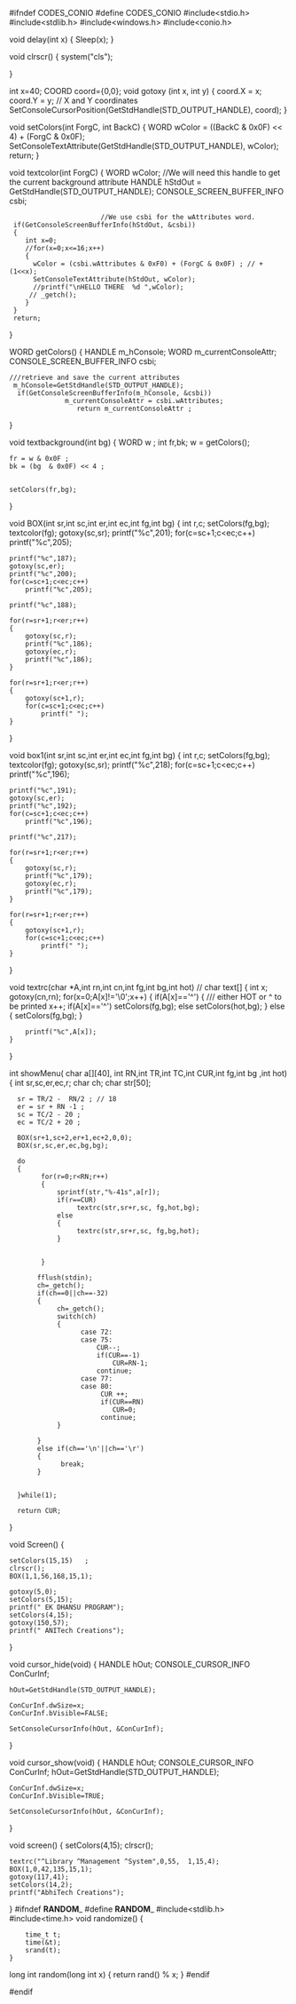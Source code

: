#ifndef CODES_CONIO
#define CODES_CONIO
#include<stdio.h>
#include<stdlib.h>
#include<windows.h>
#include<conio.h>


void delay(int x)
{
    Sleep(x);
}


void clrscr()
{
    system("cls");

}



int x=40;
COORD coord={0,0};
void gotoxy (int x, int y)
{
        coord.X = x;
        coord.Y = y; // X and Y coordinates
        SetConsoleCursorPosition(GetStdHandle(STD_OUTPUT_HANDLE), coord);
}

void setColors(int ForgC, int BackC)
{
     WORD wColor = ((BackC & 0x0F) << 4) + (ForgC & 0x0F);
     SetConsoleTextAttribute(GetStdHandle(STD_OUTPUT_HANDLE), wColor);
     return;
}

void textcolor(int ForgC)
{
     WORD wColor;
                          //We will need this handle to get the current background attribute
     HANDLE hStdOut = GetStdHandle(STD_OUTPUT_HANDLE);
     CONSOLE_SCREEN_BUFFER_INFO csbi;

                           //We use csbi for the wAttributes word.
     if(GetConsoleScreenBufferInfo(hStdOut, &csbi))
     {
        int x=0;
        //for(x=0;x<=16;x++)
        {
          wColor = (csbi.wAttributes & 0xF0) + (ForgC & 0x0F) ; // + (1<<x);
          SetConsoleTextAttribute(hStdOut, wColor);
          //printf("\nHELLO THERE  %d ",wColor);
         // _getch();
        }
     }
     return;
}

WORD getColors()
{
    HANDLE    m_hConsole;
    WORD      m_currentConsoleAttr;
    CONSOLE_SCREEN_BUFFER_INFO   csbi;

    ///retrieve and save the current attributes
     m_hConsole=GetStdHandle(STD_OUTPUT_HANDLE);
      if(GetConsoleScreenBufferInfo(m_hConsole, &csbi))
                  m_currentConsoleAttr = csbi.wAttributes;
                     return m_currentConsoleAttr ;
}


void textbackground(int bg)
{
    WORD w ;
    int fr,bk;
    w = getColors();

    fr = w & 0x0F ;
    bk = (bg  & 0x0F) << 4 ;


    setColors(fr,bg);
}



void BOX(int sr,int sc,int er,int ec,int fg,int bg)
{
    int r,c;
    setColors(fg,bg);
    textcolor(fg);
    gotoxy(sc,sr);
    printf("%c",201);
    for(c=sc+1;c<ec;c++)
        printf("%c",205);

    printf("%c",187);
    gotoxy(sc,er);
    printf("%c",200);
    for(c=sc+1;c<ec;c++)
        printf("%c",205);

    printf("%c",188);

    for(r=sr+1;r<er;r++)
    {
        gotoxy(sc,r);
        printf("%c",186);
        gotoxy(ec,r);
        printf("%c",186);
    }

    for(r=sr+1;r<er;r++)
    {
        gotoxy(sc+1,r);
        for(c=sc+1;c<ec;c++)
            printf(" ");
    }
}

void box1(int sr,int sc,int er,int ec,int fg,int bg)
{
    int r,c;
    setColors(fg,bg);
    textcolor(fg);
    gotoxy(sc,sr);
    printf("%c",218);
    for(c=sc+1;c<ec;c++)
        printf("%c",196);

    printf("%c",191);
    gotoxy(sc,er);
    printf("%c",192);
    for(c=sc+1;c<ec;c++)
        printf("%c",196);

    printf("%c",217);

    for(r=sr+1;r<er;r++)
    {
        gotoxy(sc,r);
        printf("%c",179);
        gotoxy(ec,r);
        printf("%c",179);
    }

    for(r=sr+1;r<er;r++)
    {
        gotoxy(sc+1,r);
        for(c=sc+1;c<ec;c++)
            printf(" ");
    }
}

void textrc(char *A,int rn,int cn,int fg,int bg,int hot) // char text[]
{
    int x;
    gotoxy(cn,rn);
    for(x=0;A[x]!='\0';x++)
    {
        if(A[x]=='^')
        {  /// either HOT or ^ to be printed
            x++;
            if(A[x]=='^')
                setColors(fg,bg);
            else
                setColors(hot,bg);
        }
        else
        {
            setColors(fg,bg);
        }

        printf("%c",A[x]);
    }

}


int showMenu( char a[][40], int RN,int TR,int TC,int CUR,int fg,int bg ,int hot)
{
      int sr,sc,er,ec,r;
      char ch;
      char str[50];

      sr = TR/2 -  RN/2 ; // 18
      er = sr + RN -1 ;
      sc = TC/2 - 20 ;
      ec = TC/2 + 20 ;

      BOX(sr+1,sc+2,er+1,ec+2,0,0);
      BOX(sr,sc,er,ec,bg,bg);

      do
      {
            for(r=0;r<RN;r++)
            {
                sprintf(str,"%-41s",a[r]);
                if(r==CUR)
                     textrc(str,sr+r,sc, fg,hot,bg);
                else
                {
                     textrc(str,sr+r,sc, fg,bg,hot);
                }


            }

           fflush(stdin);
           ch=_getch();
           if(ch==0||ch==-32)
           {
                ch=_getch();
                switch(ch)
                {
                      case 72:
                      case 75:
                          CUR--;
                          if(CUR==-1)
                              CUR=RN-1;
                          continue;
                      case 77:
                      case 80:
                           CUR ++;
                           if(CUR==RN)
                              CUR=0;
                           continue;
                }

           }
           else if(ch=='\n'||ch=='\r')
           {
                 break;
           }


      }while(1);

      return CUR;


}

void Screen()
{

    setColors(15,15)   ;
    clrscr();
    BOX(1,1,56,168,15,1);

    gotoxy(5,0);
    setColors(5,15);
    printf(" EK DHANSU PROGRAM");
    setColors(4,15);
    gotoxy(150,57);
    printf(" ANITech Creations");

}


void cursor_hide(void)
{
    HANDLE hOut;
    CONSOLE_CURSOR_INFO ConCurInf;

    hOut=GetStdHandle(STD_OUTPUT_HANDLE);

    ConCurInf.dwSize=x;
    ConCurInf.bVisible=FALSE;

    SetConsoleCursorInfo(hOut, &ConCurInf);
}

void cursor_show(void)
{
    HANDLE hOut;
    CONSOLE_CURSOR_INFO ConCurInf;
    hOut=GetStdHandle(STD_OUTPUT_HANDLE);

    ConCurInf.dwSize=x;
    ConCurInf.bVisible=TRUE;

    SetConsoleCursorInfo(hOut, &ConCurInf);
}


void screen()
{
    setColors(4,15);
    clrscr();

    textrc("^Library ^Management ^System",0,55,  1,15,4);
    BOX(1,0,42,135,15,1);
    gotoxy(117,41);
    setColors(14,2);
    printf("AbhiTech Creations");

}
#ifndef __RANDOM___
#define __RANDOM___
#include<stdlib.h>
#include<time.h>
    void randomize()
    {

        time_t t;
        time(&t);
        srand(t);
    }

   long int random(long int x)
   {
       return rand() % x;
   }
#endif


#endif
